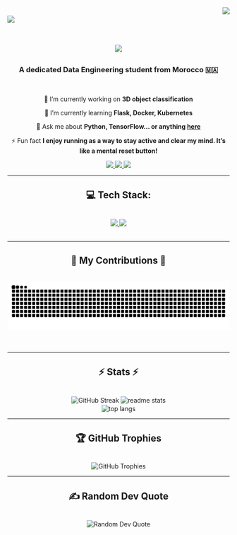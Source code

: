 <img align="right" src="https://visitor-badge.laobi.icu/badge?page_id=haf0g.haf0g" />
<br>
<img align="center" src="my-banner-github.gif" />
<h1 align="center">
    <img src="https://readme-typing-svg.herokuapp.com/?font=Righteous&size=35&center=true&vCenter=true&width=500&height=70&duration=4000&lines=Hi+There!+👋;+I'm+Hafid+Garhoum!;" />
</h1>

<h3 align="center">A dedicated Data Engineering student from Morocco 🇲🇦</h3>

<br/>

<div align="center">

 🔭 I’m currently working on **3D object classification**

 🌱 I’m currently learning **Flask, Docker, Kubernetes**

 💬 Ask me about **Python, TensorFlow... or anything [here](https://github.com/haf0g/haf0g/issues)**

 ⚡ Fun fact **I enjoy running as a way to stay active and clear my mind. It’s like a mental reset button!**

</div>

<div align="center">
  <a href="mailto:garhoum.ensa@uhp.ac.ma">
    <img src="https://img.shields.io/badge/Gmail-333333?style=for-the-badge&logo=gmail&logoColor=red" />
  </a>
  <a href="https://linkedin.com/in/hafid-garhoum" target="_blank">
    <img src="https://img.shields.io/badge/LinkedIn-0077B5?style=for-the-badge&logo=linkedin&logoColor=white" target="_blank" />
  </a>
  <a href="https://kaggle.com/hafidgarhoum" target="_blank">
     <img src="https://img.shields.io/badge/Kaggle-FF5722?style=for-the-badge&logo=kaggle&logoColor=white" target="_blank" />
  </a>
</div>

<hr/>

<h2 align="center">💻 Tech Stack: </h2>
<br/>
<div align="center">
    <a href="https://github.com/lelouchfr/skill-icons" target="_blank">
        <img src="https://go-skill-icons.vercel.app/api/icons?i=python,jupyter,opencv,scikitlearn,pandas,tensorflow,flask,docker,kubernetes,aws,googlecloud,linux,debian&perline=13" />
    </a>
        <a href="https://github.com/lelouchfr/skill-icons" target="_blank">
        <img src="https://go-skill-icons.vercel.app/api/icons?i=mysql,oracle,html,css,javascript,git,nginx,java,c,eclipse,hibernate,matlab&titles=true" />
        </a>
    <br>
    
</div>

<br/>
<hr/>

<div align="center">
  <h2>🐍 My Contributions 🐍</h2>
  <br>
  <img alt="snake eating my contributions" src="https://raw.githubusercontent.com/haf0g/haf0g/output/github-contribution-grid-snake.svg" />
  <br/><br/><br/>
</div>

<hr/>

<h2 align="center">⚡ Stats ⚡</h2>
<br>
<div align=center>
  <img width=390 height=160 src="https://github-readme-streak-stats-eight.vercel.app/?user=haf0g&theme=react&hide_border=false&border_radius=10" alt="GitHub Streak" />
  
  <img width=390 hright=160 src="https://github-readme-stats.vercel.app/api?username=haf0g&count_private=true&show_icons=true&theme=react&rank_icon=github&border_radius=10" alt="readme stats" />
  <br/>
  <img width=325 align="center" src="https://github-readme-stats.vercel.app/api/top-langs/?username=haf0g&hide=HTML&langs_count=8&layout=compact&theme=react&border_radius=10&size_weight=0.5&count_weight=0.5&exclude_repo=github-readme-stats" alt="top langs" />
</div>

<hr/>

<h2 align="center">🏆 GitHub Trophies</h2>
<br>
<div align="center">
  <img src="https://github-profile-trophy.vercel.app/?username=haf0g&theme=tokyonight&no-frame=false&no-bg=false&margin-w=4" alt="GitHub Trophies"/>
</div>

<hr/>

<h2 align="center">✍️ Random Dev Quote</h2>
<br>
<div align="center">
  <img src="https://quotes-github-readme.vercel.app/api?type=horizontal&theme=radical" alt="Random Dev Quote"/>
</div>

<br/>
